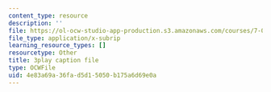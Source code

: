 ```yaml
---
content_type: resource
description: ''
file: https://ol-ocw-studio-app-production.s3.amazonaws.com/courses/7-01sc-fundamentals-of-biology-fall-2011/4e83a69a36fad5d15050b175a6d69e0a_DRBREvFL19g.srt
file_type: application/x-subrip
learning_resource_types: []
resourcetype: Other
title: 3play caption file
type: OCWFile
uid: 4e83a69a-36fa-d5d1-5050-b175a6d69e0a
---
```

